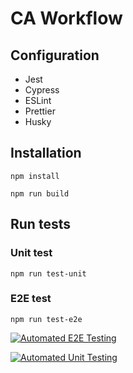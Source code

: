 # CA Workflow

## Configuration

* Jest
* Cypress
* ESLint
* Prettier
* Husky

## Installation
```
npm install
```

```
npm run build
```

## Run tests

### Unit test

```
npm run test-unit
```

### E2E test
```
npm run test-e2e
```

[![Automated E2E Testing](https://github.com/Zaracki/social-media-client/actions/workflows/e2e-test.yml/badge.svg)](https://github.com/Zaracki/social-media-client/actions/workflows/e2e-test.yml)

[![Automated Unit Testing](https://github.com/Zaracki/social-media-client/actions/workflows/unit-test.yml/badge.svg)](https://github.com/Zaracki/social-media-client/actions/workflows/unit-test.yml)